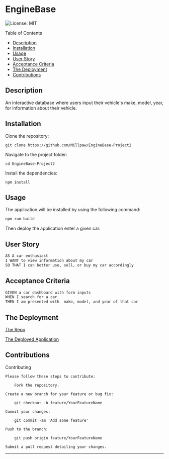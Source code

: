 # EngineBase
![License: MIT](https://img.shields.io/badge/License-MIT-yellow.svg)

Table of Contents

- [Description](#description)
- [Installation](#installation)
- [Usage](#usage)
- [User Story](#userstory)
- [Acceptance Criteria](#acceptancecriteria)
- [The Deployment](#thedeployment)
- [Contributions](#contributions)

## Description

An interactive database where users input their vehicle's make, model, year, for information about their vehicle.


## Installation 

Clone the repository:

    git clone https://github.com/Millpaw/EngineBase-Project2 

Navigate to the project folder:

    cd EngineBase-Project2

Install the dependencies:

    npm install

## Usage

The application will be installed by using the following command:

```bash
npm run build
```

Then deploy the application enter a given car.


## User Story

```md
AS A car enthusiast
I WANT to view information about my car
SO THAT I can better use, sell, or buy my car accordingly
```

## Acceptance Criteria

```md
GIVEN a car dashboard with form inputs
WHEN I search for a car
THEN I am presented with  make, model, and year of that car
```

## The Deployment

[The Repo](https://github.com/Millpaw/EngineBase-Project2)

[The Deployed Application](file:///Users/margauxglovier/bootcamp/projects/project-two/EngineBase-Project2/index.html)


## Contributions

Contributing

    Please follow these steps to contribute:

        Fork the repository.

    Create a new branch for your feature or bug fix:

        git checkout -b feature/YourFeatureName

    Commit your changes:

        git commit -am 'Add some feature'

    Push to the branch:

        git push origin feature/YourFeatureName

    Submit a pull request detailing your changes.

---
